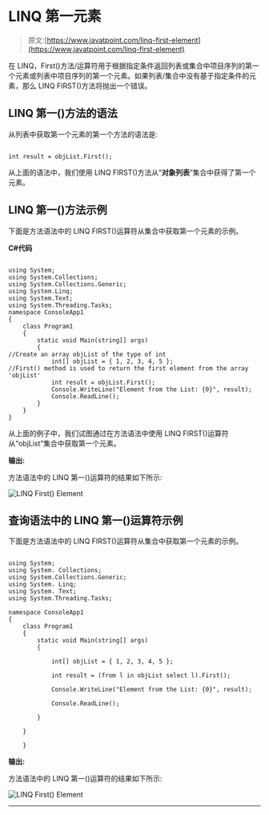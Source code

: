 # LINQ 第一元素

> 原文:[https://www.javatpoint.com/linq-first-element](https://www.javatpoint.com/linq-first-element)

在 LINQ，First()方法/运算符用于根据指定条件返回列表或集合中项目序列的第一个元素或列表中项目序列的第一个元素。如果列表/集合中没有基于指定条件的元素，那么 LINQ FIRST()方法将抛出一个错误。

## LINQ 第一()方法的语法

从列表中获取第一个元素的第一个方法的语法是:

```

int result = objList.First();

```

从上面的语法中，我们使用 LINQ FIRST()方法从“**对象列表**”集合中获得了第一个元素。

## LINQ 第一()方法示例

下面是方法语法中的 LINQ FIRST()运算符从集合中获取第一个元素的示例。

**C#代码**

```

using System;
using System.Collections;
using System.Collections.Generic;
using System.Linq;
using System.Text;
using System.Threading.Tasks;
namespace ConsoleApp1
{
    class Program1
    {
        static void Main(string[] args)
        {
//Create an array objList of the type of int
            int[] objList = { 1, 2, 3, 4, 5 };
//First() method is used to return the first element from the array 'objList'
            int result = objList.First();
            Console.WriteLine("Element from the List: {0}", result);
            Console.ReadLine();
        }
    }
}

```

从上面的例子中，我们试图通过在方法语法中使用 LINQ FIRST()运算符从“objList”集合中获取第一个元素。

**输出:**

方法语法中的 LINQ 第一()运算符的结果如下所示:

![LINQ First() Element](../Images/039dd842b93d519bee04e59600f54768.png)

## 查询语法中的 LINQ 第一()运算符示例

下面是方法语法中的 LINQ FIRST()运算符从集合中获取第一个元素的示例。

```

using System;
using System. Collections;
using System.Collections.Generic;
using System. Linq;
using System. Text;
using System.Threading.Tasks;

namespace ConsoleApp1
{
    class Program1
    {
        static void Main(string[] args)
        {

            int[] objList = { 1, 2, 3, 4, 5 };

            int result = (from l in objList select l).First();

            Console.WriteLine("Element from the List: {0}", result);

            Console.ReadLine();

        }

    }

    }

```

**输出:**

方法语法中的 LINQ 第一()运算符的结果如下所示:

![LINQ First() Element](../Images/23859f58969ec46e717a132a8bf68ceb.png)

* * *